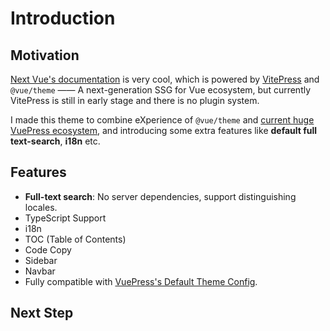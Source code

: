 # Introduction

## Motivation

[Next Vue's documentation](https://staging.vuejs.org/) is very cool, which is powered by [VitePress](https://github.com/vuejs/vitepress) and `@vue/theme` —— A next-generation SSG for Vue ecosystem, but currently VitePress is still in early stage and there is no plugin system.

I made this theme to combine eXperience of `@vue/theme` and [current huge VuePress ecosystem](https://github.com/vuepress/awesome-vuepress/), and introducing some extra features like **default full text-search**, **i18n** etc.

## Features

- **Full-text search**: No server dependencies, support distinguishing locales.
- TypeScript Support
- i18n
- TOC (Table of Contents)
- Code Copy
- Sidebar
- Navbar
- Fully compatible with [VuePress's Default Theme Config](https://vuepress.vuejs.org/theme/default-theme-config.html).

## Next Step

<NextSteps>
  <Step href="/guide/getting-started.html" title="Getting Started" description="Learn how to quickly install and use this theme."/>
  <Step href="/config/" title="Config" description="Learn about the configuration of this theme."/>
  <Step href="/guide/migration.html" title="Migration" description="Migrate from other VuePress themes."/>
</NextSteps>

